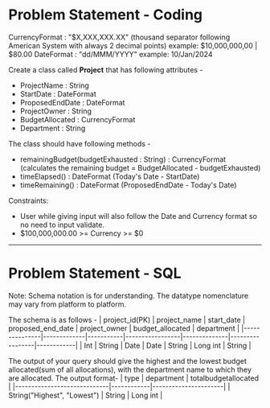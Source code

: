# Problem Statement - Coding

CurrencyFormat : "$X,XXX,XXX.XX" (thousand separator following American System with always 2 decimal points) example: $10,000,000,00 | $80.00
DateFormat : "dd/MMM/YYYY" example: 10/Jan/2024

Create a class called **Project** that has following attributes -
- ProjectName : String
- StartDate : DateFormat
- ProposedEndDate : DateFormat
- ProjectOwner : String
- BudgetAllocated : CurrencyFormat
- Department : String

The class should have following methods -
- remainingBudget(budgetExhausted : String) : CurrencyFormat (calculates the remaining budget = BudgetAllocated - budgetExhausted)
- timeElapsed() : DateFormat (Today's Date - StartDate)
- timeRemaining() : DateFormat (ProposedEndDate - Today's Date)

Constraints:
- User while giving input will also follow the Date and Currency format so no need to input validate.
- $100,000,000.00 >= Currency >= $0

---

# Problem Statement - SQL

Note: Schema notation is for understanding. The datatype nomenclature may vary from platform to platform.

The schema is as follows - 
| project_id(PK) | project_name | start_date | proposed_end_date | project_owner | budget_allocated | department |
|---------------|-------------|-----------|-----------------|--------------|-----------------|------------|
| Int           | String      | Date      | Date            | String       | Long int        | String     |

The output of your query should give the highest and the lowest budget allocated(sum of all allocations), with the department name to which they are allocated. The output format-
| type                        | department | totalbudgetallocated |
|-----------------------------|------------|----------------------|
| String("Highest", "Lowest") | String     | Long int             |
